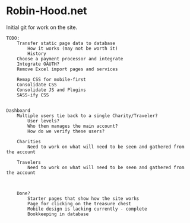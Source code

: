 # Robin-Hood.net

Initial git for work on the site.

	TODO:
		Transfer static page data to database
		    How it works (may not be worth it)
		    History
		Choose a payment processor and integrate
		Integrate OAUTH?
		Remove Excel import pages and services
		
		Remap CSS for mobile-first
		Consolidate CSS
		Consolidate JS and Plugins
		SASS-ify CSS
		
	
	Dashboard
		Multiple users tie back to a single Charity/Traveler?
			User levels?
			Who then manages the main account?
			How do we verify these users?
		
		Charities
			Need to work on what will need to be seen and gathered from the account
		
		Travelers
			Need to work on what will need to be seen and gathered from the account
		
		
		
		Done?
		    Starter pages that show how the site works
		    Page for clicking on the treasure chest
		    Mobile design is lacking currently - complete
		    Bookkeeping in database